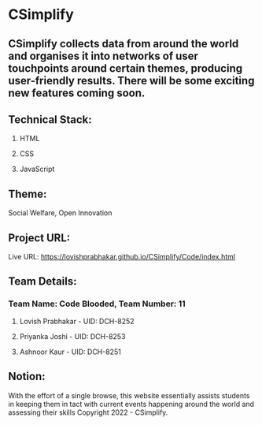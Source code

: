 # CSimplify
## CSimplify collects data from around the world and organises it into networks of user touchpoints around certain themes, producing user-friendly results. There will be some exciting new features coming soon.

## Technical Stack:
1. HTML

2. CSS

3. JavaScript

## Theme:
Social Welfare, Open Innovation

## Project URL:
Live URL: https://lovishprabhakar.github.io/CSimplify/Code/index.html

## Team Details:
### Team Name: Code Blooded, Team Number: 11
1. Lovish Prabhakar - UID: DCH-8252

2. Priyanka Joshi - UID: DCH-8253

3. Ashnoor Kaur - UID: DCH-8251

## Notion:
With the effort of a single browse, this website essentially assists students in keeping them in tact with current events happening around the world  and assessing their skills
Copyright 2022 - CSimplify.